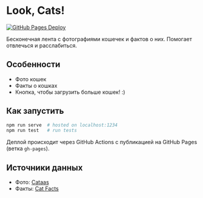 # Look, Cats!

[![GitHub Pages Deploy](https://github.com/Seryiza/look-cats/actions/workflows/deploy.yml/badge.svg)](https://github.com/Seryiza/look-cats/actions/workflows/deploy.yml)

Бесконечная лента с фотографиями кошечек и фактов о них. Помогает отвлечься и расслабиться.

## Особенности
- Фото кошек
- Факты о кошках
- Кнопка, чтобы загрузить больше кошек! :)

## Как запустить
```sh
npm run serve  # hosted on localhost:1234
npm run test   # run tests
```

Деплой происходит через GitHub Actions с публикацией на GitHub Pages (ветка `gh-pages`).

## Источники данных
- Фото: [Cataas](https://cataas.com/)
- Факты: [Cat Facts](https://alexwohlbruck.github.io/cat-facts/)
